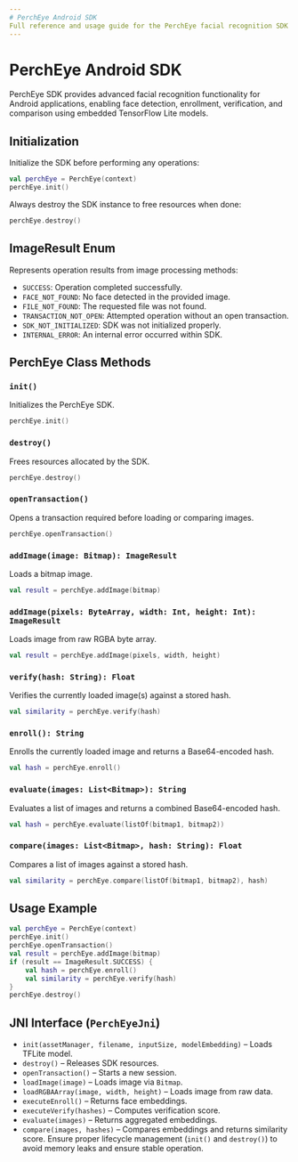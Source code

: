 ```yaml
---
# PerchEye Android SDK
Full reference and usage guide for the PerchEye facial recognition SDK for Android.
---
```

# PerchEye Android SDK
PerchEye SDK provides advanced facial recognition functionality for Android applications, enabling face detection, enrollment, verification, and comparison using embedded TensorFlow Lite models.
## Initialization
Initialize the SDK before performing any operations:
```kotlin
val perchEye = PerchEye(context)
perchEye.init()
```
Always destroy the SDK instance to free resources when done:
```kotlin
perchEye.destroy()
```
## ImageResult Enum
Represents operation results from image processing methods:
- `SUCCESS`: Operation completed successfully.
- `FACE_NOT_FOUND`: No face detected in the provided image.
- `FILE_NOT_FOUND`: The requested file was not found.
- `TRANSACTION_NOT_OPEN`: Attempted operation without an open transaction.
- `SDK_NOT_INITIALIZED`: SDK was not initialized properly.
- `INTERNAL_ERROR`: An internal error occurred within SDK.
## PerchEye Class Methods
### `init()`
Initializes the PerchEye SDK.
```kotlin
perchEye.init()
```
### `destroy()`
Frees resources allocated by the SDK.
```kotlin
perchEye.destroy()
```
### `openTransaction()`
Opens a transaction required before loading or comparing images.
```kotlin
perchEye.openTransaction()
```
### `addImage(image: Bitmap): ImageResult`
Loads a bitmap image.
```kotlin
val result = perchEye.addImage(bitmap)
```
### `addImage(pixels: ByteArray, width: Int, height: Int): ImageResult`
Loads image from raw RGBA byte array.
```kotlin
val result = perchEye.addImage(pixels, width, height)
```
### `verify(hash: String): Float`
Verifies the currently loaded image(s) against a stored hash.
```kotlin
val similarity = perchEye.verify(hash)
```
### `enroll(): String`
Enrolls the currently loaded image and returns a Base64-encoded hash.
```kotlin
val hash = perchEye.enroll()
```
### `evaluate(images: List<Bitmap>): String`
Evaluates a list of images and returns a combined Base64-encoded hash.
```kotlin
val hash = perchEye.evaluate(listOf(bitmap1, bitmap2))
```
### `compare(images: List<Bitmap>, hash: String): Float`
Compares a list of images against a stored hash.
```kotlin
val similarity = perchEye.compare(listOf(bitmap1, bitmap2), hash)
```
## Usage Example
```kotlin
val perchEye = PerchEye(context)
perchEye.init()
perchEye.openTransaction()
val result = perchEye.addImage(bitmap)
if (result == ImageResult.SUCCESS) {
    val hash = perchEye.enroll()
    val similarity = perchEye.verify(hash)
}
perchEye.destroy()
```
## JNI Interface (`PerchEyeJni`)
- `init(assetManager, filename, inputSize, modelEmbedding)` – Loads TFLite model.
- `destroy()` – Releases SDK resources.
- `openTransaction()` – Starts a new session.
- `loadImage(image)` – Loads image via `Bitmap`.
- `loadRGBAArray(image, width, height)` – Loads image from raw data.
- `executeEnroll()` – Returns face embeddings.
- `executeVerify(hashes)` – Computes verification score.
- `evaluate(images)` – Returns aggregated embeddings.
- `compare(images, hashes)` – Compares embeddings and returns similarity score.
Ensure proper lifecycle management (`init()` and `destroy()`) to avoid memory leaks and ensure stable operation.
